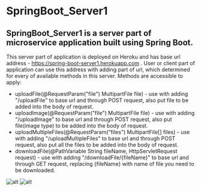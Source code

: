# SpringBoot_Server1

## SpringBoot_Server1 is a server part of microservice application built using Spring Boot.

This server part of application is deployed on Heroku and has base url address - https://spring-boot-server1.herokuapp.com . 
User or client part of application can use this address with adding part of url, which determined for every of available methods in this server. Methods are accessible to apply:

* uploadFile(@RequestParam("file") MultipartFile file) - use with adding "/uploadFile" to base url and through POST request,
 also put file to be added into the body of request.
 * uploadImage(@RequestParam("file") MultipartFile file) - use with adding "/uploadImage" to base url and through POST request,
 also put file(image type) to be added into the body of request.
 * uploadMultipleFiles(@RequestParam("files") MultipartFile[] files) - use with adding "/uploadMultipleFiles" to base url and through POST request,
 also put all the files to be added into the body of request.
 * downloadFile(@PathVariable String fileName, HttpServletRequest request) - use with adding "/downloadFile/{fileName}" to base url and through GET request,
replacing {fileName} with name of file you need to be downloaded.

![alt](https://image.ibb.co/mHVx7e/spring_boot_server_upload.jpg)
![alt](https://image.ibb.co/dDwtfz/spring_boot_server_download.jpg)
